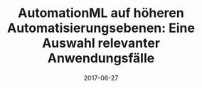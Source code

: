 ---
abstract: ''
authors:
- Bernhard Wally
- Miriam Schleipen
- Nicole Schmidt
- Nikolai D´Agostino
- Robert Henßen
- Yingbing Hua
date: '2017-06-27'
featured: false
links:
- name: Publik
  url: https://publik.tuwien.ac.at/showentry.php?ID=260547&lang=2
publication_types:
- '1'
publishDate: '2017-06-27'
specifics: 'Vortrag: AUTOMATION 2017, Baden-Baden; 27.06.2017 - 28.06.2017; in: "Proceedings
  of Automation 2017 (Technology networks Processes)", VDI Verlag, (2017), ISBN: 978-3-18-092293-5;
  14 S.'
title: 'AutomationML auf höheren Automatisierungsebenen: Eine Auswahl relevanter Anwendungsfälle'
url_pdf: ''
---